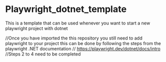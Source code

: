 # Playwright_dotnet_template
This is a template that can be used whenever you want to start a new playwright project with dotnet 

//Once you have imported the this repository you still need to add playwright to your project this can be done by following the steps from the playwright .NET documentation
// https://playwright.dev/dotnet/docs/intro
//Steps 2 to 4 need to be completed 

